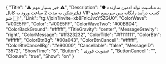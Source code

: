 {
"Title": "⚠️ خبر بسیار مهم ⚠️",
"Description": "● به مناسبت تولد ادمین سازنده فیلترشکن به مدت 2 ساعت ورود به کانال VIP کسب درآمد  رایگانه پس سرییییع عضو شو 👇🏻",
"Link": "tg://join?invite=xb8FnlcJvcY5ZGU0",
"ColorWave": "#00E5FF",
"Color": "#00E5FF",
"ColorWaveTwo": "#00B8D4",
"ColorBackGround": "#ffffff",
"TitleGravity": "center",
"MessageGravity": "right",
"ColorMessage": "#ff323232",
"ColorTitle": "#ff111111",
"ColorBtn": "#ffffff",
"ColorBtnBg": "#00a043",
"ColorBtnCancell": "#ffffff",
"ColorBtnCancellBg": "#e90000",
"Cancellable": "false",
"MessageID": "3572",
"ShowTime": "5",
"Button": "  عضویت فوری   ",
"ButtonCancell": "",
"Closure": "true",
"Show": "on"
}
